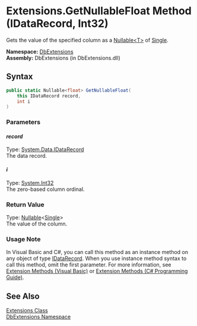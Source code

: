Extensions.GetNullableFloat Method (IDataRecord, Int32)
=======================================================
Gets the value of the specified column as a [Nullable&lt;T>][1] of [Single][2].

**Namespace:** [DbExtensions][3]  
**Assembly:** DbExtensions (in DbExtensions.dll)

Syntax
------

```csharp
public static Nullable<float> GetNullableFloat(
	this IDataRecord record,
	int i
)
```

### Parameters

#### *record*
Type: [System.Data.IDataRecord][4]  
The data record.

#### *i*
Type: [System.Int32][5]  
The zero-based column ordinal.

### Return Value
Type: [Nullable][1]&lt;[Single][2]>  
The value of the column.
### Usage Note
In Visual Basic and C#, you can call this method as an instance method on any object of type [IDataRecord][4]. When you use instance method syntax to call this method, omit the first parameter. For more information, see [Extension Methods (Visual Basic)][6] or [Extension Methods (C# Programming Guide)][7].

See Also
--------
[Extensions Class][8]  
[DbExtensions Namespace][3]  

[1]: http://msdn.microsoft.com/en-us/library/b3h38hb0
[2]: http://msdn.microsoft.com/en-us/library/3www918f
[3]: ../README.md
[4]: http://msdn.microsoft.com/en-us/library/93wb1heh
[5]: http://msdn.microsoft.com/en-us/library/td2s409d
[6]: http://msdn.microsoft.com/en-us/library/bb384936.aspx
[7]: http://msdn.microsoft.com/en-us/library/bb383977.aspx
[8]: README.md